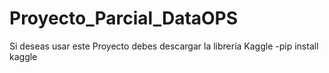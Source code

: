 # Proyecto_Parcial_DataOPS
Si deseas usar este Proyecto debes descargar la librería Kaggle
  -pip install kaggle
